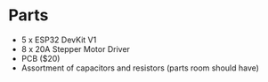 # Parts
- 5 x ESP32 DevKit V1
- 8 x 20A Stepper Motor Driver
- PCB ($20)
- Assortment of capacitors and resistors (parts room should have)